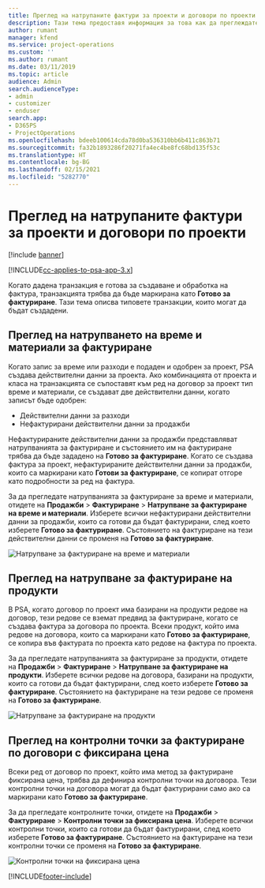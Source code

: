 ```yaml
---
title: Преглед на натрупаните фактури за проекти и договори по проекти
description: Тази тема предоставя информация за това как да преглеждате натрупванията на време, разходи и продукти и как да ги маркирате като готови за фактуриране.
author: rumant
manager: kfend
ms.service: project-operations
ms.custom: ''
ms.author: rumant
ms.date: 03/11/2019
ms.topic: article
audience: Admin
search.audienceType:
- admin
- customizer
- enduser
search.app:
- D365PS
- ProjectOperations
ms.openlocfilehash: bdeeb100614cda78d0ba536310bb6b411c863b71
ms.sourcegitcommit: fa32b1893286f20271fa4ec4be8fc68bd135f53c
ms.translationtype: HT
ms.contentlocale: bg-BG
ms.lasthandoff: 02/15/2021
ms.locfileid: "5282770"
---
```

# <a name="review-the-invoicing-backlog-on-projects-and-project-contracts"></a>Преглед на натрупаните фактури за проекти и договори по проекти

[!include [banner](../includes/psa-now-project-operations.md)]

[!INCLUDE[cc-applies-to-psa-app-3.x](../includes/cc-applies-to-psa-app-3x.md)]

Когато дадена транзакция е готова за създаване и обработка на фактура, транзакцията трябва да бъде маркирана като **Готово за фактуриране**. Тази тема описва типовете транзакции, които могат да бъдат създадени.

## <a name="review-the-time-and-material-billing-backlog"></a>Преглед на натрупването на време и материали за фактуриране

Когато запис за време или разходи е подаден и одобрен за проект, PSA създава действителни данни за проекта. Ако комбинацията от проекта и класа на транзакцията се съпоставят към ред на договор за проект тип време и материали, се създават две действителни данни, когато записът бъде одобрен:

- Действителни данни за разходи 
- Нефактурирани действителни данни за продажби

Нефактурираните действителни данни за продажби представляват натрупванията за фактуриране и състоянието им на фактуриране трябва да бъде зададено на **Готово за фактуриране**. Когато се създава фактура за проект, нефактурираните действителни данни за продажби, които са маркирани като **Готови за фактуриране**, се копират отгоре като подробности за ред на фактура.

За да прегледате натрупванията за фактуриране за време и материали, отидете на **Продажби** \> **Фактуриране** \> **Натрупване за фактуриране на време и материали**. Изберете всички нефактурирани действителни данни за продажби, които са готови да бъдат фактурирани, след което изберете **Готово за фактуриране**. Състоянието на фактуриране на тези действителни данни се променя на **Готово за фактуриране**.

![Натрупване за фактуриране на време и материали](media/TMBacklog.png)

## <a name="review-the-product-billing-backlog"></a>Преглед на натрупване за фактуриране на продукти

В PSA, когато договор по проект има базирани на продукти редове на договор, тези редове се вземат предвид за фактуриране, когато се създава фактура за договора по проекта. Всеки продукт, който има редове на договора, които са маркирани като **Готово за фактуриране**, се копира във фактурата по проекта като редове на фактура по проекта.

За да прегледате натрупванията за фактуриране за продукти, отидете на **Продажби** \> **Фактуриране** \> **Натрупване за фактуриране на продукти**. Изберете всички редове на договора, базирани на продукти, които са готови да бъдат фактурирани, след което изберете **Готово за фактуриране**. Състоянието на фактуриране на тези редове се променя на **Готово за фактуриране**.

![Натрупване за фактуриране на продукти](media/ProductBacklog.png)

## <a name="review-billing-milestones-on-fixed-price-contracts"></a>Преглед на контролни точки за фактуриране по договори с фиксирана цена

Всеки ред от договор по проект, който има метод за фактуриране фиксирана цена, трябва да дефинира контролни точки на договора. Тези контролни точки на договора могат да бъдат фактурирани само ако са маркирани като **Готово за фактуриране**. 

За да прегледате контролните точки, отидете на **Продажби** \> **Фактуриране** \> **Контролни точки за фиксирана цена**. Изберете всички контролни точки, които са готови да бъдат фактурирани, след което изберете **Готово за фактуриране**. Състоянието на фактуриране на тези контролни точки се променя на **Готово за фактуриране**.

![Контролни точки на фиксирана цена](media/FPBacklog.png)


[!INCLUDE[footer-include](../includes/footer-banner.md)]